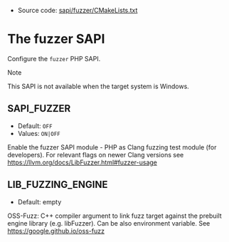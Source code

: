 <!-- This is auto-generated file. -->
* Source code: [sapi/fuzzer/CMakeLists.txt](https://github.com/petk/php-build-system/blob/master/cmake/sapi/fuzzer/CMakeLists.txt)

# The fuzzer SAPI

Configure the `fuzzer` PHP SAPI.

> [!NOTE]
> This SAPI is not available when the target system is Windows.

## SAPI_FUZZER

* Default: `OFF`
* Values: `ON|OFF`

Enable the fuzzer SAPI module - PHP as Clang fuzzing test module (for
developers). For relevant flags on newer Clang versions see
https://llvm.org/docs/LibFuzzer.html#fuzzer-usage

## LIB_FUZZING_ENGINE

* Default: empty

OSS-Fuzz: C++ compiler argument to link fuzz target against the prebuilt engine
library (e.g. libFuzzer). Can be also environment variable. See
https://google.github.io/oss-fuzz
